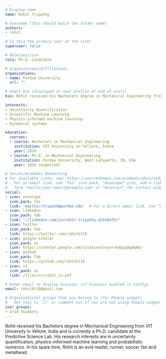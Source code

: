 ```yaml
---
# Display name
name: Rohit Tripathy

# Username (this should match the folder name)
authors:
- rohit

# Is this the primary user of the site?
superuser: false

# Role/position
role: Ph.D. Candidate

# Organizations/Affiliations
organizations:
- name: Purdue University
  url: ""

# Short bio (displayed in user profile at end of posts)
bio: Rohit received his Bachelors degree in Mechanical Engineering from VIT University in Vellore, India and is currently a Ph.D. candidate at the Predictive Science Lab. His research interests are in uncertainty quantification, physics-informed machine learning and probabilistic numerics.

interests:
- Uncertainty Quantification
- Scientific Machine Learning
- Physics-informed machine learning
- Dynamical systems

education:
  courses:
  - course: Bachelors in Mechanical Engineering
    institution: VIT University in Vellore, India
    year: 2014
  - course: Ph.D. in Mechanical Engineering
    institution: Purdue University, West Lafayette, IN, USA
    year: 2020 (expected)

# Social/Academic Networking
# For available icons, see: https://sourcethemes.com/academic/docs/widgets/#icons
#   For an email link, use "fas" icon pack, "envelope" icon, and a link in the
#   form "mailto:your-email@example.com" or "#contact" for contact widget.
social:
- icon: envelope
  icon_pack: fas
  link: 'mailto:rtripath@purdue.edu'  # For a direct email link, use "mailto:test@example.org".
- icon: linkedin
  icon_pack: fab
  link: "//linkedin.com/in/rohit-tripathy-a2310a75/"
- icon: twitter
  icon_pack: fab
  link: https://twitter.com/rohitkt10
- icon: google-scholar
  icon_pack: ai
  link: https://scholar.google.com/citations?user=h4Qyq9gAAAAJ
- icon: github
  icon_pack: fab
  link: https://github.com/rohitkt10
- icon: cv
  icon_pack: ai
  link: /files/cv/rohit_cv.pdf

# Enter email to display Gravatar (if Gravatar enabled in Config)
email: rohitkt10@gmail.com

# Organizational groups that you belong to (for People widget)
#   Set this to `[]` or comment out if you are not using People widget.  
user_groups:
- Grad Students
---
```

Rohit received his Bachelors degree in Mechanical Engineering from VIT University in Vellore, India and is currently a Ph.D. candidate at the Predictive Science Lab. His research interests are in uncertainty quantification, physics-informed machine learning and probabilistic numerics. In his spare time, Rohit is an avid reader, runner, soccer fan and metalhead.
